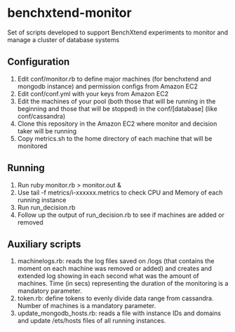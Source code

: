 benchxtend-monitor
==================

Set of scripts developed to support BenchXtend experiments to monitor and manage a cluster of database systems

## Configuration

1. Edit conf/monitor.rb to define major machines (for benchxtend and mongodb instance) and permission configs from Amazon EC2
2. Edit conf/conf.yml with your keys from Amazon EC2
3. Edit the machines of your pool (both those that will be running in the beginning and those that will be stopped) in the conf/[database] (like conf/cassandra)
4. Clone this repository in the Amazon EC2 where monitor and decision taker will be running
5. Copy metrics.sh to the home directory of each machine that will be monitored

## Running

1. Run ruby monitor.rb > monitor.out &
2. Use tail -f metrics/i-xxxxxx.metrics to check CPU and Memory of each running instance
3. Run run_decision.rb 
4. Follow up the output of run_decision.rb to see if machines are added or removed

## Auxiliary scripts

1. machinelogs.rb: reads the log files saved on /logs (that contains the moment on each machine was removed or added) and creates and extended log showing in each second what was the amount of machines. Time (in secs) representing the duration of the monitoring is a mandatory parameter.
2. token.rb: define tokens to evenly divide data range from cassandra. Number of machines is a mandatory parameter.
3. update_mongodb_hosts.rb: reads a file with instance IDs and domains and update /ets/hosts files of all running instances.
